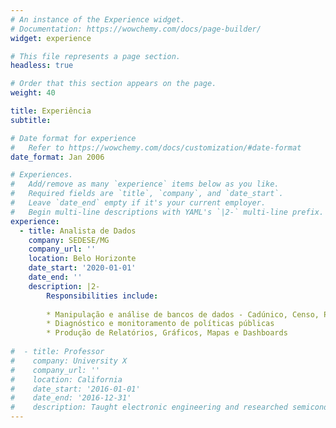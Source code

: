 ```yaml
---
# An instance of the Experience widget.
# Documentation: https://wowchemy.com/docs/page-builder/
widget: experience

# This file represents a page section.
headless: true

# Order that this section appears on the page.
weight: 40

title: Experiência
subtitle:

# Date format for experience
#   Refer to https://wowchemy.com/docs/customization/#date-format
date_format: Jan 2006

# Experiences.
#   Add/remove as many `experience` items below as you like.
#   Required fields are `title`, `company`, and `date_start`.
#   Leave `date_end` empty if it's your current employer.
#   Begin multi-line descriptions with YAML's `|2-` multi-line prefix.
experience:
  - title: Analista de Dados
    company: SEDESE/MG
    company_url: ''
    location: Belo Horizonte
    date_start: '2020-01-01'
    date_end: ''
    description: |2-
        Responsibilities include:
        
        * Manipulação e análise de bancos de dados - Cadúnico, Censo, PNAD, Rais, Censo Escolar, Censo SUAS, Munic, etc.
        * Diagnóstico e monitoramento de políticas públicas
        * Produção de Relatórios, Gráficos, Mapas e Dashboards
        
#  - title: Professor
#    company: University X
#    company_url: ''
#    location: California
#    date_start: '2016-01-01'
#    date_end: '2016-12-31'
#    description: Taught electronic engineering and researched semiconductor physics.
---
```


